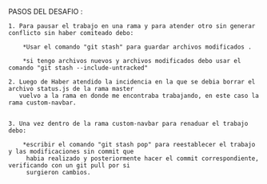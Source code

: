  PASOS DEL DESAFIO : 

    1. Para pausar el trabajo en una rama y para atender otro sin generar conflicto sin haber comiteado debo:

        *Usar el comando "git stash" para guardar archivos modificados .

        *si tengo archivos nuevos y archivos modificados debo usar el comando "git stash --include-untracked"
    
    2. Luego de Haber atendido la incidencia en la que se debia borrar el archivo status.js de la rama master
       vuelvo a la rama en donde me encontraba trabajando, en este caso la rama custom-navbar.

    
    3. Una vez dentro de la rama custom-navbar para renaduar el trabajo debo:

        *escribir el comando "git stash pop" para reestablecer el trabajo y las modificaciones sin commit que 
         habia realizado y posteriormente hacer el commit correspondiente, verificando con un git pull por si 
         surgieron cambios.

